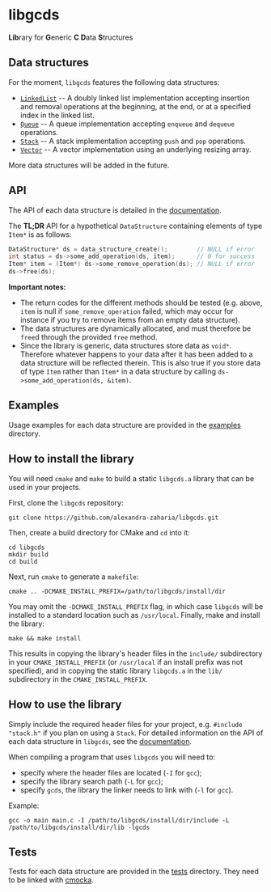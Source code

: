 # libgcds

**Lib**rary for **G**eneric **C D**ata **S**tructures

## Data structures 

For the moment, `libgcds` features the following data structures:
  * [`LinkedList`](https://github.com/alexandra-zaharia/libgcds/blob/master/docs/LinkedList.md) -- A doubly linked list implementation accepting insertion and removal operations at the beginning, at the end, or at a specified index in the linked list.
  * [`Queue`](https://github.com/alexandra-zaharia/libgcds/blob/master/docs/Queue.md) -- A queue implementation accepting `enqueue` and `dequeue` operations.
  * [`Stack`](https://github.com/alexandra-zaharia/libgcds/blob/master/docs/Stack.md) -- A stack implementation accepting `push` and `pop` operations.
  * [`Vector`](https://github.com/alexandra-zaharia/libgcds/blob/master/docs/Vector.md) -- A vector implementation using an underlying resizing array.
  
More data structures will be added in the future.

## API

The API of each data structure is detailed in the [documentation](https://github.com/alexandra-zaharia/libgcds/tree/master/docs).

The **TL;DR** API for a hypothetical `DataStructure` containing elements of type `Item*` is as follows:

```c
DataStructure* ds = data_structure_create();        // NULL if error
int status = ds->some_add_operation(ds, item);      // 0 for success
Item* item = (Item*) ds->some_remove_operation(ds); // NULL if error
ds->free(ds);
``` 

**Important notes:**
  * The return codes for the different methods should be tested (e.g. above, `item` is null if `some_remove_operation` failed, which may occur for instance if you try to remove items from an empty data structure).
  * The data structures are dynamically allocated, and must therefore be `free`d through the provided `free` method.
  * Since the library is generic, data structures store data as `void*`. Therefore whatever happens to your data after it has been added to a data structure will be reflected therein. This is also true if you store data of type `Item` rather than `Item*` in a data structure by calling `ds->some_add_operation(ds, &item)`. 
  

## Examples

Usage examples for each data structure are provided in the [examples](https://github.com/alexandra-zaharia/libgcds/tree/master/examples) directory.

## How to install the library

You will need `cmake` and `make` to build a static `libgcds.a` library that can be used in your projects. 

First, clone the `libgcds` repository:

```
git clone https://github.com/alexandra-zaharia/libgcds.git
``` 

Then, create a build directory for CMake and `cd` into it:

```
cd libgcds
mkdir build
cd build
```

Next, run `cmake` to generate a `makefile`:

```
cmake .. -DCMAKE_INSTALL_PREFIX=/path/to/libgcds/install/dir
```

You may omit the `-DCMAKE_INSTALL_PREFIX` flag, in which case `libgcds` will be installed to a standard location such as `/usr/local`. Finally, make and install the library:

```
make && make install
```

This results in copying the library's header files in the `include/` subdirectory in your `CMAKE_INSTALL_PREFIX` (or `/usr/local` if an install prefix was not specified), and in copying the static library `libgcds.a` in the `lib/` subdirectory in the `CMAKE_INSTALL_PREFIX`.

## How to use the library

Simply include the required header files for your project, e.g. `#include "stack.h"` if you plan on using a `Stack`. For detailed information on the API of each data structure in `libgcds`, see the [documentation](https://github.com/alexandra-zaharia/libgcds/tree/master/docs).

When compiling a program that uses `libgcds` you will need to:
  * specify where the header files are located (`-I` for `gcc`);
  * specify the library search path (`-L` for `gcc`);
  * specify `gcds`, the library the linker needs to link with (`-l` for `gcc`).

Example:

```
gcc -o main main.c -I /path/to/libgcds/install/dir/include -L /path/to/libgcds/install/dir/lib -lgcds
```

## Tests

Tests for each data structure are provided in the [tests](https://github.com/alexandra-zaharia/libgcds/tree/master/tests) directory. They need to be linked with [cmocka](https://cmocka.org).
